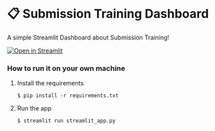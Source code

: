 # 📋 Submission Training Dashboard

A simple Streamlit Dashboard about Submission Training!

[![Open in Streamlit](https://static.streamlit.io/badges/streamlit_badge_black_white.svg)](https://subdash.streamlit.app/)

### How to run it on your own machine

1. Install the requirements

   ```
   $ pip install -r requirements.txt
   ```

2. Run the app

   ```
   $ streamlit run streamlit_app.py
   ```
